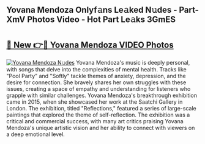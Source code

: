 ## Yovana Mendoza Onlyf𝚊ns Le𝚊ked N𝚞des - Part-XmV Photos Video - Hot Part Le𝚊ks 3GmES

# <h2><a href="http://ab53527.deff.icu/?id=Yovana+Mendoza">🔗 New 👉🔴 Yovana Mendoza VIDEO Photos</a></h2>

[![Yovana Mendoza N𝚞des](https://i.imgur.com/rIISA9y.gif)](http://ab53527.deff.icu/?id=Yovana+Mendoza)
Yovana Mendoza's music is deeply personal, with songs that delve into the complexities of mental health. Tracks like "Pool Party" and "Softly" tackle themes of anxiety, depression, and the desire for connection. She bravely shares her own struggles with these issues, creating a space of empathy and understanding for listeners who grapple with similar challenges. Yovana Mendoza's breakthrough exhibition came in 2015, when she showcased her work at the Saatchi Gallery in London. The exhibition, titled "Reflections," featured a series of large-scale paintings that explored the theme of self-reflection. The exhibition was a critical and commercial success, with many art critics praising Yovana Mendoza's unique artistic vision and her ability to connect with viewers on a deep emotional level.
